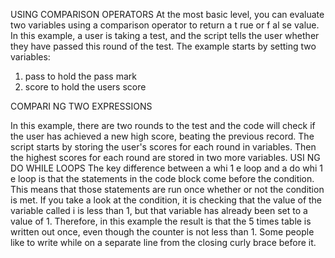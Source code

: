 USING COMPARISON OPERATORS
At the most basic level, you can
evaluate two variables using a
comparison operator to return a
t rue or f al se value.
In this example, a user is taking a
test, and the script tells the user
whether they have passed this
round of the test.
The example starts by setting
two variables:
1. pass to hold the pass mark
2. score to hold the users score

COMPARI NG TWO EXPRESSIONS 

In this example, there are two
rounds to the test and the
code will check if the user has
achieved a new high score,
beating the previous record.
The script starts by storing the
user's scores for each round
in variables. Then the highest
scores for each round are stored
in two more variables. 
USI NG DO WHILE LOOPS
The key difference between
a whi 1 e loop and a do whi 1 e
loop is that the statements in
the code block come before the
condition. This means that those
statements are run once whether
or not the condition is met.
If you take a look at the
condition, it is checking that the
value of the variable called i is
less than 1, but that variable has
already been set to a value of 1.
Therefore, in this example the
result is that the 5 times table is
written out once, even though
the counter is not less than 1.
Some people like to write while
on a separate line from the
closing curly brace before it.